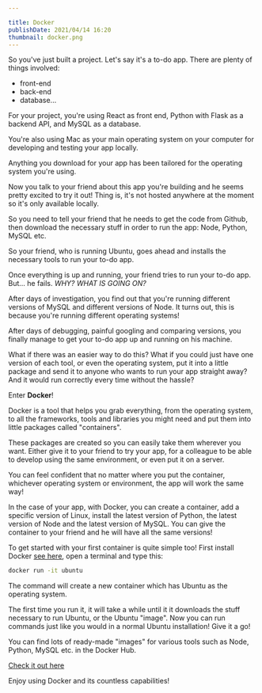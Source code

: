 ```yaml
---

title: Docker
publishDate: 2021/04/14 16:20
thumbnail: docker.png
---
```


So you've just built a project. Let's say it's a to-do app. There are plenty of things involved:

* front-end
* back-end
* database... 

For your project, you're using React as front end, Python with Flask as a backend API, and MySQL as a database. 
 
You're also using Mac as your main operating system on your computer for developing and testing your app locally.

Anything you download for your app has been tailored for the operating system you're using. 

Now you talk to your friend about this app you're building and he seems pretty excited to try it out! Thing is, it's not hosted anywhere at the moment so it's only available locally. 

So you need to tell your friend that he needs to get the code from Github, then download the necessary stuff in order to run the app: Node, Python, MySQL etc. 

So your friend, who is running Ubuntu, goes ahead and installs the necessary tools to run your to-do app.

Once everything is up and running, your friend tries to run your to-do app. But... he fails. *WHY? WHAT IS GOING ON?*

After days of investigation, you find out that you're running different versions of MySQL and different versions of Node. It turns out, this is because you're running different operating systems! 

After days of debugging, painful googling and comparing versions, you finally manage to get your to-do app up and running on his machine. 
 
What if there was an easier way to do this? What if you could just have one version of each tool, or even the operating system, put it into a little package and send it to anyone who wants to run your app straight away? And it would run correctly every time without the hassle? 

Enter **Docker**! 
 
Docker is a tool that helps you grab everything, from the operating system, to all the frameworks, tools and libraries you might need and put them into little packages called "containers".

These packages are created so you can easily take them wherever you want. Either give it to your friend to try your app, for a colleague to be able to develop using the same environment, or even put it on a server. 

You can feel confident that no matter where you put the container, whichever operating system or environment, the app will work the same way! 

In the case of your app, with Docker, you can create a container, add a specific version of Linux, install the latest version of Python, the latest version of Node and the latest version of MySQL. You can give the container to your friend and he will have all the same versions! 

To get started with your first container is quite simple too! First install Docker [see here](https://docker.com/get-started), open a terminal and type this:

```bash
docker run -it ubuntu 
```

The command will create a new container which has Ubuntu as the operating system.

The first time you run it, it will take a while until it it downloads the stuff necessary to run Ubuntu, or the Ubuntu "image". 
Now you can run commands just like you would in a normal Ubuntu installation! Give it a go! 

You can find lots of ready-made "images" for various tools such as Node, Python, MySQL etc. in the Docker Hub.

[Check it out here](https://hub.docker.com)

Enjoy using Docker and its countless capabilities! 